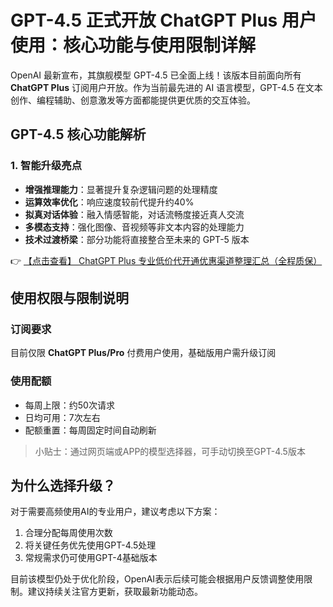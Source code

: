 # GPT-4.5 正式开放 ChatGPT Plus 用户使用：核心功能与使用限制详解

OpenAI 最新宣布，其旗舰模型 GPT-4.5 已全面上线！该版本目前面向所有 **ChatGPT Plus** 订阅用户开放。作为当前最先进的 AI 语言模型，GPT-4.5 在文本创作、编程辅助、创意激发等方面都能提供更优质的交互体验。

## GPT-4.5 核心功能解析

### 1. 智能升级亮点
- **增强推理能力**：显著提升复杂逻辑问题的处理精度
- **运算效率优化**：响应速度较前代提升约40%
- **拟真对话体验**：融入情感智能，对话流畅度接近真人交流
- **多模态支持**：强化图像、音视频等非文本内容的处理能力
- **技术过渡桥梁**：部分功能将直接整合至未来的 GPT-5 版本

👉 [【点击查看】 ChatGPT Plus 专业低价代开通优惠渠道整理汇总（全程质保）](https://bit.ly/DaiKai)

## 使用权限与限制说明

### 订阅要求
目前仅限 **ChatGPT Plus/Pro** 付费用户使用，基础版用户需升级订阅

### 使用配额
- 每周上限：约50次请求
- 日均可用：7次左右
- 配额重置：每周固定时间自动刷新

> 小贴士：通过网页端或APP的模型选择器，可手动切换至GPT-4.5版本

## 为什么选择升级？

对于需要高频使用AI的专业用户，建议考虑以下方案：
1. 合理分配每周使用次数
2. 将关键任务优先使用GPT-4.5处理
3. 常规需求仍可使用GPT-4基础版本

目前该模型仍处于优化阶段，OpenAI表示后续可能会根据用户反馈调整使用限制。建议持续关注官方更新，获取最新功能动态。